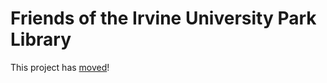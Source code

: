 Friends of the Irvine University Park Library
=============================================

This project has [moved](https://github.com/IrvineUniversityParkLibraryFriends/irvineuniversityparklibraryfriends.github.io)!
